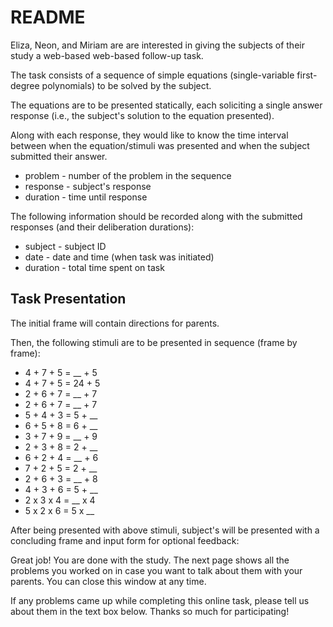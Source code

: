 # README

Eliza, Neon, and Miriam are are interested in giving the subjects of their
study a web-based web-based follow-up task.

The task consists of a sequence of simple equations (single-variable first-degree polynomials) to be solved by the subject.

The equations are to be presented statically, each soliciting a single answer
response (i.e., the subject's solution to the equation presented).

Along with each response, they would like to know the time interval between when the equation/stimuli was presented and when the subject submitted their answer.

* problem - number of the problem in the sequence
* response - subject's response
* duration - time until response

The following information should be recorded along with the submitted responses (and their deliberation durations):

* subject - subject ID
* date - date and time (when task was initiated)
* duration - total time spent on task


## Task Presentation

The initial frame will contain directions for parents.

Then, the following stimuli are to be presented in sequence (frame by frame):

* 4 + 7 + 5 = __ + 5
* 4 + 7 + 5 = 24 + 5
* 2 + 6 + 7 = __ + 7
* 2 + 6 + 7 = __ + 7
* 5 + 4 + 3 = 5 + __
* 6 + 5 + 8 = 6 + __
* 3 + 7 + 9 = __ + 9
* 2 + 3 + 8 = 2 + __
* 6 + 2 + 4 = __ + 6
* 7 + 2 + 5 = 2 + __
* 2 + 6 + 3 = __ + 8
* 4 + 3 + 6 = 5 + __
* 2 x 3 x 4 = __ x 4
* 5 x 2 x 6 = 5 x __

After being presented with above stimuli, subject's will be presented with a
concluding frame and input form for optional feedback:

Great job! You are done with the study. The next page shows all the problems you worked on in case you want to talk about them with your parents. You can close this window at any time.

If any problems came up while completing this online task, please tell us about them in the text box below. Thanks so much for participating! 


